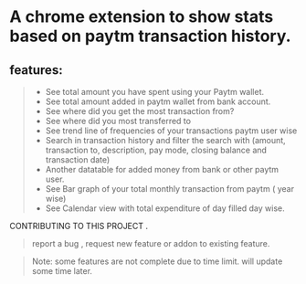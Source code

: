 # A chrome extension to show stats based on paytm transaction history.
## features: 
> * See total amount you have spent using your Paytm wallet. <br/>
> * See total amount added in paytm wallet from bank account. <br/>
> * See where did you get the most transaction from? <br/>
> * See where did you most transferred to <br/>
> * See trend line of frequencies of your transactions paytm user wise <br/>
> * Search in transaction history and filter the search with (amount, transaction to, description, pay mode, closing balance and transaction date) <br/>
> * Another datatable for added money from bank or other paytm user. <br/>
> * See Bar graph of your total monthly transaction from paytm ( year wise) <br/>
> * See Calendar view with total expenditure of day filled day wise.
 
CONTRIBUTING TO THIS PROJECT .

> report a bug , request new feature or addon to existing feature. 


> Note: some features are not complete due to time limit. will update some time later.
